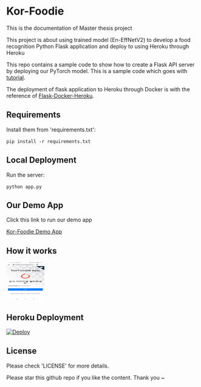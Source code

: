 # Kor-Foodie

This is the documentation of Master thesis project 

This project is about using trained model (En-EffNetV2) to develop a food recognition Python Flask application and deploy to using Heroku through Heroku

This repo contains a sample code to show how to create a Flask API server by deploying our PyTorch model. This is a sample code which goes with [tutorial](https://pytorch.org/tutorials/intermediate/flask_rest_api_tutorial.html).

The deployment of flask application to Heroku through Docker is with the reference of [Flask-Docker-Heroku](https://medium.com/@ashok7067/containerise-your-python-flask-using-docker-and-deploy-it-onto-heroku-a0b48d025e43).

## Requirements

Install them from 'requirements.txt':

    pip install -r requirements.txt

## Local Deployment

Run the server:

    python app.py

## Our Demo App

Click this link to run our demo app

[Kor-Foodie Demo App](https://korfoodiev1.herokuapp.com/)

## How it works
<img src="https://github.com/sinhong96/Kor-Foodie/blob/main/app_screen/S1.jpg" width="100" height="100">

## Heroku Deployment

[![Deploy](https://www.herokucdn.com/deploy/button.svg)](https://korfoodiev1.herokuapp.com/)

## License

Please check 'LICENSE' for more details.

Please star this github repo if you like the content. Thank you ~
